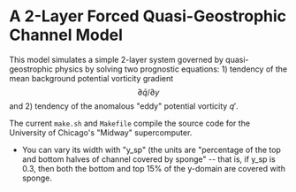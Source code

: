 # A 2-Layer Forced Quasi-Geostrophic Channel Model
This model simulates a simple 2-layer system governed by quasi-geostrophic physics by solving two prognostic equations: 1) tendency of the mean background potential vorticity gradient $$\partial \bar{q}/\partial y$$ and 2) tendency of the anomalous "eddy" potential vorticity $q'$. 
<!-- integrates the equations for a simple 2-layer quasi-geostrophic equations -->
The current `make.sh` and `Makefile` compile the source code for the University of Chicago's "Midway" supercomputer.
* You can vary its width with "y_sp" (the units are "percentage of the top and bottom halves of channel covered by sponge" -- that is, if y_sp is 0.3, then both the bottom and top 15% of the y-domain are covered with sponge.
